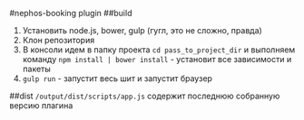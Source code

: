 #nephos-booking plugin
##build
1. Установить node.js, bower, gulp (гугл, это не сложно, правда)
2. Клон репозитория
3. В консоли идем в папку проекта `cd pass_to_project_dir` и выполняем команду `npm install | bower install` - установит все зависимости и пакеты
4. `gulp run` - запустит весь шит и запустит браузер

##dist
`/output/dist/scripts/app.js` содержит последнюю собранную версию плагина
